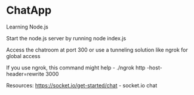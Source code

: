 # ChatApp
Learning Node.js

Start the node.js server by running node index.js

Access the chatroom at port 300 or use a tunneling solution like ngrok for global access

If you use ngrok, this command might help - ./ngrok http -host-header=rewrite 3000

Resources: https://socket.io/get-started/chat - socket.io chat

